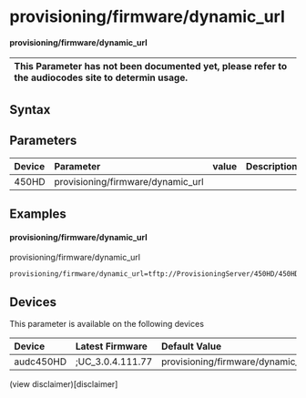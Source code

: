 ﻿---
description: provisioning/firmware/dynamic_url
search: false
---

# provisioning/firmware/dynamic_url

#### provisioning/firmware/dynamic_url


| This Parameter has not been documented yet, please refer to the audiocodes site to determin usage.  | 
| :--- |

## Syntax

## Parameters
|Device|Parameter|value|Description|
|:---|:---|:---|:---|
| 450HD | provisioning/firmware/dynamic_url |  |  |

## Examples
#### provisioning/firmware/dynamic_url

provisioning/firmware/dynamic_url

```
provisioning/firmware/dynamic_url=tftp://ProvisioningServer/450HD/450HD.img
```

## Devices
This parameter is available on the following devices

| Device | Latest Firmware | Default Value |
|:---|:---|:---|
| audc450HD | ;UC_3.0.4.111.77 | provisioning/firmware/dynamic_url=tftp://ProvisioningServer/450HD/450HD.img 

(view disclaimer)[disclaimer]
